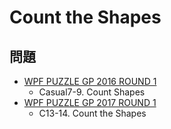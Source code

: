 # Count the Shapes

## 問題
- [WPF PUZZLE GP 2016 ROUND 1](../questions/wpfpgp2016-1.md)
	- Casual7-9. Count Shapes
- [WPF PUZZLE GP 2017 ROUND 1](../questions/wpfpgp2017-1.md)
	- C13-14. Count the Shapes
